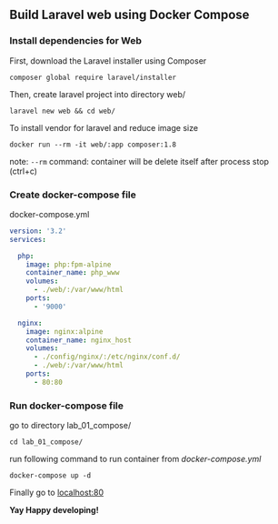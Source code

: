 ## Build Laravel web using Docker Compose


### Install dependencies for Web


First, download the Laravel installer using Composer
```Shell
composer global require laravel/installer
```

Then, create laravel project into directory web/
```Shell
laravel new web && cd web/
```

To install vendor for laravel and reduce image size
```Shell
docker run --rm -it web/:app composer:1.8
```
note: `--rm` command: container will be delete itself after process stop (ctrl+c)

### Create docker-compose file

docker-compose.yml
```YAML
version: '3.2'
services:

  php:
    image: php:fpm-alpine
    container_name: php_www
    volumes:
      - ./web/:/var/www/html
    ports:
      - '9000'

  nginx:
    image: nginx:alpine
    container_name: nginx_host
    volumes:
      - ./config/nginx/:/etc/nginx/conf.d/
      - ./web/:/var/www/html
    ports:
      - 80:80
```

### Run docker-compose file
 
go to directory lab_01_compose/  
```Shell
cd lab_01_compose/
```

run following command to run container from *docker-compose.yml*  

```Shell
docker-compose up -d
```

Finally go to [localhost:80](localhost:80)

**Yay Happy developing!**